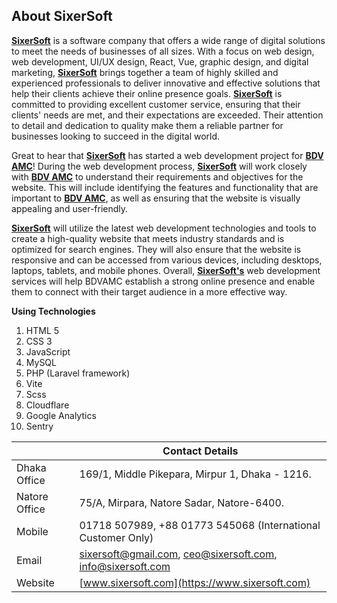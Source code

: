 ## About SixerSoft

[**SixerSoft**](https://www.sixersoft.com) is a software company that offers a wide range of digital solutions to meet the needs of businesses of all sizes. With a focus on web design, web development, UI/UX design, React, Vue, graphic design, and digital marketing, [**SixerSoft**](https://www.sixersoft.com) brings together a team of highly skilled and experienced professionals to deliver innovative and effective solutions that help their clients achieve their online presence goals. [**SixerSoft**](https://www.sixersoft.com) is committed to providing excellent customer service, ensuring that their clients' needs are met, and their expectations are exceeded. Their attention to detail and dedication to quality make them a reliable partner for businesses looking to succeed in the digital world.

Great to hear that [**SixerSoft**](https://www.sixersoft.com) has started a web development project for [**BDV AMC**](https://www.bdvamc.com)! 
During the web development process, [**SixerSoft**](https://www.sixersoft.com) will work closely with [**BDV AMC**](https://www.bdvamc.com) to understand their requirements and objectives for the website. This will include identifying the features and functionality that are important to [**BDV AMC**](https://www.bdvamc.com), as well as ensuring that the website is visually appealing and user-friendly.

[**SixerSoft**](https://www.sixersoft.com) will utilize the latest web development technologies and tools to create a high-quality website that meets industry standards and is optimized for search engines. They will also ensure that the website is responsive and can be accessed from various devices, including desktops, laptops, tablets, and mobile phones. Overall, [**SixerSoft's**](https://www.sixersoft.com) web development services will help BDVAMC establish a strong online presence and enable them to connect with their target audience in a more effective way.


**Using Technologies**
 1. HTML 5
 2. CSS 3
 3. JavaScript
 4. MySQL
 5. PHP (Laravel framework)
 6. Vite
 7. Scss
 8. Cloudflare
 9. Google Analytics
 10. Sentry


||Contact Details|
|--|--|
|Dhaka Office|169/1, Middle Pikepara, Mirpur 1, Dhaka - 1216.|
|Natore Office| 75/A, Mirpara, Natore Sadar, Natore-6400.|
|Mobile|01718 507989, +88 01773 545068 (International Customer Only)|
|Email |sixersoft@gmail.com, ceo@sixersoft.com, info@sixersoft.com|
|Website|[www.sixersoft.com](https://www.sixersoft.com)|
